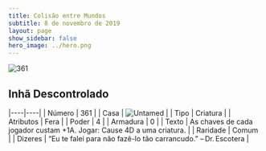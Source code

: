 ```yaml
---
title: Colisão entre Mundos
subtitle: 8 de novembro de 2019
layout: page
show_sidebar: false
hero_image: ../hero.png
---
```


![361](https://cdn.keyforgegame.com/media/card_front/pt/452_361_J38CW6847G5W_pt.png)

## Inhã Descontrolado

|----|----|
| Número | 361 |
| Casa | ![Untamed](https://archonarcana.com/images/thumb/b/bd/Untamed.png/22px-Untamed.png "Indomados") |
| Tipo | Criatura |
| Atributos | Fera |
| Poder | 4 |
| Armadura | 0 |
| Texto | As chaves de cada jogador custam +1A. Jogar: Cause 4D a uma criatura. |
| Raridade | Comum |
| Dizeres | “Eu te falei para não fazê-lo tão carrancudo.” – Dr. Escotera |
